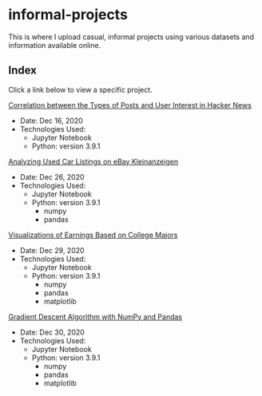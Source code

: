 # informal-projects
This is where I upload casual, informal projects using various datasets and information available online.

## Index
Click a link below to view a specific project.

[Correlation between the Types of Posts and User Interest in Hacker News](https://github.com/chan030609/practice-projects/blob/main/hackernews-post-analysis/hacker-news-post-analysis.ipynb) 
- Date: Dec 16, 2020
- Technologies Used: 
  - Jupyter Notebook
  - Python: version 3.9.1

[Analyzing Used Car Listings on eBay Kleinanzeigen](https://github.com/chan030609/practice-projects/blob/main/ebay-car-sales-analysis/ebay-car-sales-analysis.ipynb)
- Date: Dec 26, 2020
- Technologies Used:
  - Jupyter Notebook
  - Python: version 3.9.1
      - numpy
      - pandas

[Visualizations of Earnings Based on College Majors](https://github.com/chan030609/informal-projects/blob/main/earnings-based-on-majors/earnings-based-on-majors.ipynb)
- Date: Dec 29, 2020
- Technologies Used:
  - Jupyter Notebook
  - Python: version 3.9.1
    - numpy
    - pandas
    - matplotlib

[Gradient Descent Algorithm with NumPy and Pandas](https://github.com/chan030609/informal-projects/blob/main/gradient-descent/gradient-descent.ipynb)
- Date: Dec 30, 2020
- Technologies Used:
  - Jupyter Notebook
  - Python: version 3.9.1
    - numpy
    - pandas
    - matplotlib
